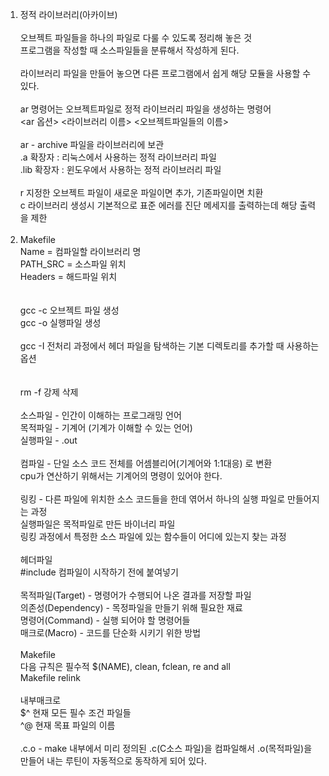 1. 정적 라이브러리(아카이브)
    <br><br>
    오브젝트 파일들을 하나의 파일로 다룰 수 있도록 정리해 놓은 것<br>
    프로그램을 작성할 때 소스파일들을 분류해서 작성하게 된다.<br>
    <br>
    라이브러리 파일을 만들어 놓으면 다른 프로그램에서 쉽게 해당 모듈을 사용할 수 있다.<br>
    <br>
    ar 명령어는 오브젝트파일로 정적 라이브러리 파일을 생성하는 명령어<br>
    <ar 옵션> <라이브러리 이름> <오브젝트파일들의 이름><br>
    <br>
    ar - archive 파일을 라이브러리에 보관<br>
    .a 확장자 : 리눅스에서 사용하는 정적 라이브러리 파일<br>
    .lib 확장자 : 윈도우에서 사용하는 정적 라이브러리 파일<br>
    <br>
    r 지정한 오브젝트 파일이 새로운 파일이면 추가, 기존파일이면 치환<br>
    c 라이브러리 생성시 기본적으로 표준 에러를 진단 메세지를 출력하는데 해당 출력을 제한<br>
    <br>
2. Makefile<br>
    Name = 컴파일할 라이브러리 명<br>
    PATH_SRC = 소스파일 위치<br>
    Headers = 해드파일 위치<br>
    <br>
    <br>
    gcc -c 오브젝트 파일 생성<br>
    gcc -o 실행파일 생성 <br>
    <br>
    gcc -I 전처리 과정에서 헤더 파일을 탐색하는 기본 디렉토리를 추가할 때 사용하는 옵션<br>
    <br>
    <br>
    rm -f 강제 삭제 <br>
    <br>
    소스파일 - 인간이 이해하는 프로그래밍 언어<br>
    목적파일 - 기계어 (기계가 이해할 수 있는 언어)<br>
    실행파일 - .out<br>
    <br>
    컴파일 - 단일 소스 코드 전체를 어셈블리어(기계어와 1:1대응) 로 변환<br>
    cpu가 연산하기 위해서는 기계어의 명령이 있어야 한다.<br>
    <br>
    링킹 - 다른 파일에 위치한 소스 코드들을 한데 엮어서 하나의 실행 파일로 만들어지는 과정<br>
    실행파일은 목적파일로 만든 바이너리 파일<br>
    링킹 과정에서 특정한 소스 파일에 있는 함수들이 어디에 있는지 찾는 과정<br>
    <br>
    헤더파일<br>
    #include 컴파일이 시작하기 전에 붙여넣기<br>
    <br>
    목적파일(Target) - 명령어가 수행되어 나온 결과를 저장할 파일<br>
    의존성(Dependency) - 목정파일을 만들기 위해 필요한 재료<br>
    명령어(Command) - 실행 되어야 할 명령어들<br>
    매크로(Macro) - 코드를 단순화 시키기 위한 방법<br>
    <br>
    Makefile<br>
    다음 규칙은 필수적 $(NAME), clean, fclean, re and all<br>
    Makefile relink<br>
    <br>
    내부매크로<br>
    $^ 현재 모든 필수 조건 파일들<br>
    ^@ 현재 목표 파일의 이름<br>
    <br>
    .c.o - make 내부에서 미리 정의된 .c(C소스 파일)을 컴파일해서 .o(목적파일)을 만들어 내는 루틴이 자동적으로 동작하게 되어 있다.<br>
    <br>
